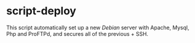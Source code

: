 # script-deploy

This script automatically set up a new *Debian* server with Apache, Mysql, Php and ProFTPd, and secures all of the previous + SSH.
